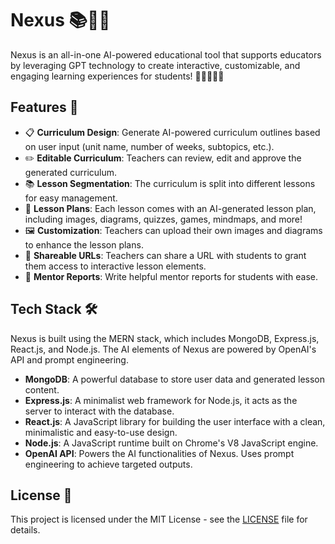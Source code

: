 # Nexus 📚🧠🚀

Nexus is an all-in-one AI-powered educational tool that supports educators by leveraging GPT technology to create interactive, customizable, and engaging learning experiences for students! 🌟👩‍🏫👨‍🏫

## Features 🎉

- 📋 **Curriculum Design**: Generate AI-powered curriculum outlines based on user input (unit name, number of weeks, subtopics, etc.).
- ✏️ **Editable Curriculum**: Teachers can review, edit and approve the generated curriculum.
- 📚 **Lesson Segmentation**: The curriculum is split into different lessons for easy management.
- 🎯 **Lesson Plans**: Each lesson comes with an AI-generated lesson plan, including images, diagrams, quizzes, games, mindmaps, and more!
- 🖼️ **Customization**: Teachers can upload their own images and diagrams to enhance the lesson plans.
- 🔗 **Shareable URLs**: Teachers can share a URL with students to grant them access to interactive lesson elements.
- 📝 **Mentor Reports**: Write helpful mentor reports for students with ease.

## Tech Stack 🛠️
Nexus is built using the MERN stack, which includes MongoDB, Express.js, React.js, and Node.js. The AI elements of Nexus are powered by OpenAI's API and prompt engineering. 

- **MongoDB**: A powerful database to store user data and generated lesson content.
- **Express.js**: A minimalist web framework for Node.js, it acts as the server to interact with the database.
- **React.js**: A JavaScript library for building the user interface with a clean, minimalistic and easy-to-use design.
- **Node.js**: A JavaScript runtime built on Chrome's V8 JavaScript engine.
- **OpenAI API**: Powers the AI functionalities of Nexus. Uses prompt engineering to achieve targeted outputs.

## License 📄

This project is licensed under the MIT License - see the [LICENSE](LICENSE.md) file for details.
